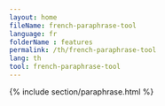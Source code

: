 ```yaml
---
layout: home
fileName: french-paraphrase-tool
language: fr
folderName : features
permalink: /th/french-paraphrase-tool
lang: th
tool: french-paraphrase-tool
---
```

{% include section/paraphrase.html %}